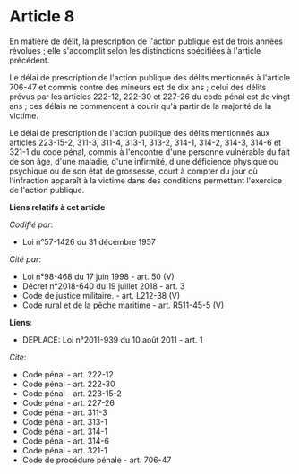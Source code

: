 # Article 8

En matière de délit, la prescription de l'action publique est de trois années révolues ; elle s'accomplit selon les
distinctions spécifiées à l'article précédent. 

Le délai de prescription de l'action publique des délits mentionnés à l'article 706-47 et commis contre des mineurs est de
dix ans ; celui des délits prévus par les articles 222-12,
222-30 et 227-26 du code pénal est de vingt ans ; ces délais ne commencent à courir qu'à partir de la majorité de la
victime. 

Le délai de prescription de l'action publique des délits mentionnés aux articles 223-15-2, 311-3, 311-4, 313-1, 313-2, 314-1,
314-2, 314-3, 314-6 et 321-1 du code pénal, commis à l'encontre d'une personne vulnérable du fait de son âge, d'une maladie,
d'une infirmité, d'une déficience physique ou psychique ou de son état de grossesse, court à compter du jour où l'infraction
apparaît à la victime dans des conditions permettant l'exercice de l'action publique.

**Liens relatifs à cet article**

_Codifié par_:

  - Loi n°57-1426 du 31 décembre 1957

_Cité par_:

  - Loi n°98-468 du 17 juin 1998 - art. 50 (V)
  - Décret n°2018-640 du 19 juillet 2018 - art. 3
  - Code de justice militaire. - art. L212-38 (V)
  - Code rural et de la pêche maritime - art. R511-45-5 (V)

**Liens**:

  - DEPLACE: Loi n°2011-939 du 10 août 2011 - art. 1

_Cite_:

  - Code pénal - art. 222-12
  - Code pénal - art. 222-30
  - Code pénal - art. 223-15-2
  - Code pénal - art. 227-26
  - Code pénal - art. 311-3
  - Code pénal - art. 313-1
  - Code pénal - art. 314-1
  - Code pénal - art. 314-6
  - Code pénal - art. 321-1
  - Code de procédure pénale - art. 706-47
